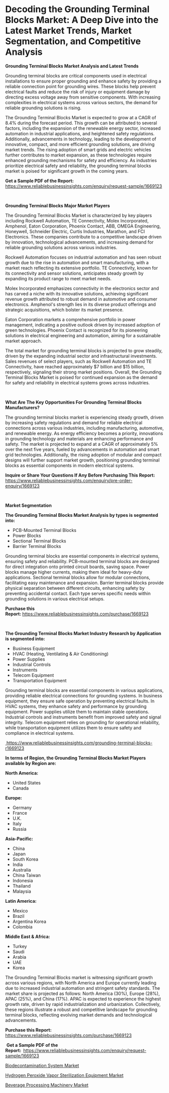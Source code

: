 <p><h1>Decoding the Grounding Terminal Blocks Market: A Deep Dive into the Latest Market Trends, Market Segmentation, and Competitive Analysis</h1></p><p><strong>Grounding Terminal Blocks Market Analysis and Latest Trends</strong></p>
<p><p>Grounding terminal blocks are critical components used in electrical installations to ensure proper grounding and enhance safety by providing a reliable connection point for grounding wires. These blocks help prevent electrical faults and reduce the risk of injury or equipment damage by directing excess voltage away from sensitive components. With increasing complexities in electrical systems across various sectors, the demand for reliable grounding solutions is rising.</p><p>The Grounding Terminal Blocks Market is expected to grow at a CAGR of 8.4% during the forecast period. This growth can be attributed to several factors, including the expansion of the renewable energy sector, increased automation in industrial applications, and heightened safety regulations. Additionally, advancements in technology, leading to the development of innovative, compact, and more efficient grounding solutions, are driving market trends. The rising adoption of smart grids and electric vehicles further contributes to market expansion, as these technologies require enhanced grounding mechanisms for safety and efficiency. As industries prioritize electrical safety and reliability, the grounding terminal blocks market is poised for significant growth in the coming years.</p></p>
<p><strong>Get a Sample PDF of the Report:&nbsp;</strong> <a href="https://www.reliablebusinessinsights.com/enquiry/request-sample/1669123?utm_campaign=1877&utm_medium=2&utm_source=Github&utm_content=ia&utm_term=17022025&utm_id=grounding-terminal-blocks">https://www.reliablebusinessinsights.com/enquiry/request-sample/1669123</a></p>
<p>&nbsp;</p>
<p><strong>Grounding Terminal Blocks Major Market Players</strong></p>
<p><p>The Grounding Terminal Blocks Market is characterized by key players including Rockwell Automation, TE Connectivity, Molex Incorporated, Amphenol, Eaton Corporation, Phoenix Contact, ABB, OMEGA Engineering, Honeywell, Schneider Electric, Curtis Industries, Marathon, and FCI Electronics. These companies contribute to a competitive landscape driven by innovation, technological advancements, and increasing demand for reliable grounding solutions across various industries.</p><p>Rockwell Automation focuses on industrial automation and has seen robust growth due to the rise in automation and smart manufacturing, with a market reach reflecting its extensive portfolio. TE Connectivity, known for its connectivity and sensor solutions, anticipates steady growth by expanding its product range to meet market needs.</p><p>Molex Incorporated emphasizes connectivity in the electronics sector and has carved a niche with its innovative solutions, achieving significant revenue growth attributed to robust demand in automotive and consumer electronics. Amphenol's strength lies in its diverse product offerings and strategic acquisitions, which bolster its market presence.</p><p>Eaton Corporation markets a comprehensive portfolio in power management, indicating a positive outlook driven by increased adoption of green technologies. Phoenix Contact is recognized for its pioneering solutions in electrical engineering and automation, aiming for a sustainable market approach.</p><p>The total market for grounding terminal blocks is projected to grow steadily, driven by the expanding industrial sector and infrastructural investments. Sales revenues of select players, such as Rockwell Automation and TE Connectivity, have reached approximately $7 billion and $15 billion, respectively, signaling their strong market positions. Overall, the Grounding Terminal Blocks Market is poised for continued expansion as the demand for safety and reliability in electrical systems grows across industries.</p></p>
<p>&nbsp;</p>
<p><strong>What Are The Key Opportunities For Grounding Terminal Blocks Manufacturers?</strong></p>
<p><p>The grounding terminal blocks market is experiencing steady growth, driven by increasing safety regulations and demand for reliable electrical connections across various industries, including manufacturing, automotive, and renewable energy. As energy efficiency becomes a priority, innovations in grounding technology and materials are enhancing performance and safety. The market is projected to expand at a CAGR of approximately 5% over the next five years, fueled by advancements in automation and smart grid technologies. Additionally, the rising adoption of modular and compact designs will further support market growth, positioning grounding terminal blocks as essential components in modern electrical systems.</p></p>
<p><strong>Inquire or Share Your Questions If Any Before Purchasing This Report:</strong> <a href="https://www.reliablebusinessinsights.com/enquiry/pre-order-enquiry/1669123?utm_campaign=1877&utm_medium=2&utm_source=Github&utm_content=ia&utm_term=17022025&utm_id=grounding-terminal-blocks">https://www.reliablebusinessinsights.com/enquiry/pre-order-enquiry/1669123</a></p>
<p>&nbsp;</p>
<p><strong>Market Segmentation</strong></p>
<p><strong>The Grounding Terminal Blocks Market Analysis by types is segmented into:</strong></p>
<p><ul><li>PCB-Mounted Terminal Blocks</li><li>Power Blocks</li><li>Sectional Terminal Blocks</li><li>Barrier Terminal Blocks</li></ul></p>
<p><p>Grounding terminal blocks are essential components in electrical systems, ensuring safety and reliability. PCB-mounted terminal blocks are designed for direct integration onto printed circuit boards, saving space. Power blocks manage higher currents, making them ideal for heavy-duty applications. Sectional terminal blocks allow for modular connections, facilitating easy maintenance and expansion. Barrier terminal blocks provide physical separation between different circuits, enhancing safety by preventing accidental contact. Each type serves specific needs within grounding solutions in various electrical setups.</p></p>
<p><strong>Purchase this Report:&nbsp;</strong><a href="https://www.reliablebusinessinsights.com/purchase/1669123?utm_campaign=1877&utm_medium=2&utm_source=Github&utm_content=ia&utm_term=17022025&utm_id=grounding-terminal-blocks">https://www.reliablebusinessinsights.com/purchase/1669123</a></p>
<p>&nbsp;</p>
<p><strong>The Grounding Terminal Blocks Market Industry Research by Application is segmented into:</strong></p>
<p><ul><li>Business Equipment</li><li>HVAC (Heating, Ventilating & Air Conditioning)</li><li>Power Supplies</li><li>Industrial Controls</li><li>Instruments</li><li>Telecom Equipment</li><li>Transportation Equipment</li></ul></p>
<p><p>Grounding terminal blocks are essential components in various applications, providing reliable electrical connections for grounding systems. In business equipment, they ensure safe operation by preventing electrical faults. In HVAC systems, they enhance safety and performance by grounding equipment. Power supplies utilize them to maintain stable operations. Industrial controls and instruments benefit from improved safety and signal integrity. Telecom equipment relies on grounding for operational reliability, while transportation equipment utilizes them to ensure safety and compliance in electrical systems.</p></p>
<p><a href="https://www.reliablebusinessinsights.com/grounding-terminal-blocks-r1669123?utm_campaign=1877&utm_medium=2&utm_source=Github&utm_content=ia&utm_term=17022025&utm_id=grounding-terminal-blocks">&nbsp;https://www.reliablebusinessinsights.com/grounding-terminal-blocks-r1669123</a></p>
<p><strong>In terms of Region, the Grounding Terminal Blocks Market Players available by Region are:</strong></p>
<p>
    <p> <strong> North America: </strong>
        <ul>
            <li>United States</li>
            <li>Canada</li>
        </ul>
        </p> 
    <p> <strong> Europe: </strong>
        <ul>
            <li>Germany</li>
            <li>France</li>
            <li>U.K.</li>
            <li>Italy</li>
            <li>Russia</li>
        </ul>
        </p> 
    <p> <strong> Asia-Pacific: </strong>
        <ul>
            <li>China</li>
            <li>Japan</li>
            <li>South Korea</li>
            <li>India</li>
            <li>Australia</li>
            <li>China Taiwan</li>
            <li>Indonesia</li>
            <li>Thailand</li>
            <li>Malaysia</li>
        </ul>
        </p> 
    <p> <strong> Latin America: </strong>
        <ul>
            <li>Mexico</li>
            <li>Brazil</li>
            <li>Argentina Korea</li>
            <li>Colombia</li>
        </ul>
        </p> 
    <p> <strong> Middle East & Africa: </strong>
        <ul>
            <li>Turkey</li>
            <li>Saudi</li>
            <li>Arabia</li>
            <li>UAE</li>
            <li>Korea</li>
        </ul>
    </p>
    </p>
<p><p>The Grounding Terminal Blocks market is witnessing significant growth across various regions, with North America and Europe currently leading due to increased industrial automation and stringent safety standards. The market share is projected as follows: North America (30%), Europe (28%), APAC (25%), and China (17%). APAC is expected to experience the highest growth rate, driven by rapid industrialization and urbanization. Collectively, these regions illustrate a robust and competitive landscape for grounding terminal blocks, reflecting evolving market demands and technological advancements.</p></p>
<p><strong>Purchase this Report: </strong><a href="https://www.reliablebusinessinsights.com/purchase/1669123?utm_campaign=1877&utm_medium=2&utm_source=Github&utm_content=ia&utm_term=17022025&utm_id=grounding-terminal-blocks">https://www.reliablebusinessinsights.com/purchase/1669123</a></p>
<p>&nbsp;<strong>Get a Sample PDF of the Report:&nbsp;&nbsp;</strong><a href="https://www.reliablebusinessinsights.com/enquiry/request-sample/1669123?utm_campaign=1877&utm_medium=2&utm_source=Github&utm_content=ia&utm_term=17022025&utm_id=grounding-terminal-blocks">https://www.reliablebusinessinsights.com/enquiry/request-sample/1669123</a></p>
<p><strong></strong></p>
<p><p><a href="https://github.com/bokerraaenc7/Market-Research-Report-List-1/blob/main/biodecontamination-system-market.md?utm_campaign=1877&utm_medium=2&utm_source=Github&utm_content=ia&utm_term=17022025&utm_id=grounding-terminal-blocks">Biodecontamination System Market</a></p><p><a href="https://github.com/elizabethdagraca/Market-Research-Report-List-5/blob/main/hydrogen-peroxide-vapor-sterilization-equipment-market.md?utm_campaign=1877&utm_medium=2&utm_source=Github&utm_content=ia&utm_term=17022025&utm_id=grounding-terminal-blocks">Hydrogen Peroxide Vapor Sterilization Equipment Market</a></p><p><a href="https://github.com/sharphadan/Market-Research-Report-List-1/blob/main/beverage-processing-machinery-market.md?utm_campaign=1877&utm_medium=2&utm_source=Github&utm_content=ia&utm_term=17022025&utm_id=grounding-terminal-blocks">Beverage Processing Machinery Market</a></p></p>